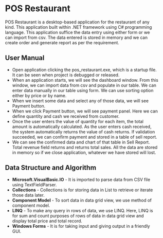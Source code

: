 # POS Restaurant
POS Restaurant is a desktop-based application for the restaurant of any kind. This application built within .NET framework using C# programming language. This application suffice the data entry using either form or we can import from csv. The data entered is stored in memory and we can create order and generate report as per the requirement.

## User Manual
* Open application clicking the pos_restaurant.exe, which is a startup file. It can be seen when project is debugged or released.
* When an application starts, we will see the dashboard window. From this window, we can import data from csv and populate in our table. We can enter data manually in our table using form. We can use sorting option either by price or by name.
* When we insert some data and select any of those data, we will see Payment button.
* When we click Payment button, we will see payment panel. Here we can define quantity and cash we received from customer.
* Once the user enters the value of quantity for each item, the total amount is automatically calculated. As the user enters cash received, the system automatically returns the value of cash returns. If validation succeeded, we can confirm payment and stored in a table of sell report.
* We can see the confirmed data and chart of that table in Sell Report. Total revenue field returns and returns total sales.
All the data are stored in memory so if we close application, whatever we have stored will lost.

## Data Structure and Algorithm
*	__Microsoft.VisualBasic.IO__ - It is imported to parse data from CSV file using TextFieldParser.
*	__Collections__ - Collections is for storing data in List to retrieve or iterate those data later.
*	__Component Model__ - To sort data in data grid view, we use method of component model.
*	__LINQ__ - To make any query in rows of data, we use LINQ. Here, LINQ is for sum and count purposes of rows of data in data grid view and display total price and total record.
*	__Windows Forms__ - It is for taking input and giving output in a friendly GUI. 
